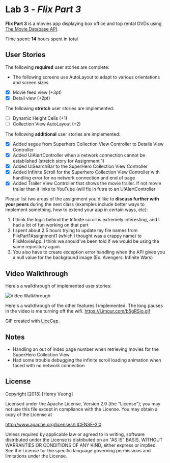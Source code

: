 # Lab 3 - *Flix Part 3*

**Flix Part 3** is a movies app displaying box office and top rental DVDs using [The Movie Database API](http://docs.themoviedb.apiary.io/#).

Time spent: **14** hours spent in total

## User Stories

The following **required** user stories are complete:

- The following screens use AutoLayout to adapt to various orientations and screen sizes
- [x] Movie feed view (+3pt)
- [x] Detail view (+2pt)

The following **stretch** user stories are implemented:

- [ ] Dynamic Height Cells (+1)
- [ ] Collection View AutoLayout (+2)

The following **additional** user stories are implemented:

- [x] Added segue from Superhero Collection View Controller to Details View Controller
- [x] Added UIAlertController when a network connection cannot be established (stretch story for Assignment 1)
- [x] Added UISearchBar to the SuperHero Collection View Controller
- [x] Added Infinite Scroll for the Superhero Collection View Controller with handling error for no network connection and end of page
- [x] Added Trailer View Controller that shows the movie trailer. If not movie trailer than it links to YouTube (will fix in futre to an UIAlertController

Please list two areas of the assignment you'd like to **discuss further with your peers** during the next class (examples include better ways to implement something, how to extend your app in certain ways, etc):

1. I think the logic behind the Infinite scroll is extremely interesting, and I had a lot of fun working on that part
2. I spent about 2.5 hours trying to update my file names from FlixPart1Assignment1 (which I thought was a crappy name) to FlixMovieApp. I think we should've been told if we would be using the same repository again.
3. You also have to create exception error handling when the API gives you a null value for the background image (Ex. Avengers: Infinite Wars)

## Video Walkthrough

Here's a walkthrough of implemented user stories:

<img src='https://i.imgur.com/T6vw47A.gif' title='Video Walkthrough' width='' alt='Video Walkthrough' />

Here's a walkthrough of the other features I implemented. The long pauses in the video is me turning off the wifi.
https://i.imgur.com/b5gRSjo.gif

GIF created with [LiceCap](http://www.cockos.com/licecap/).

## Notes

- Handling an out of index page number when retrieving movies for the SuperHero Collection View
- Had some trouble debugging the infinite scroll loading animation when faced with no network connection

## License

Copyright [2018] [Henry Vuong]

Licensed under the Apache License, Version 2.0 (the "License");
you may not use this file except in compliance with the License.
You may obtain a copy of the License at

http://www.apache.org/licenses/LICENSE-2.0

Unless required by applicable law or agreed to in writing, software
distributed under the License is distributed on an "AS IS" BASIS,
WITHOUT WARRANTIES OR CONDITIONS OF ANY KIND, either express or implied.
See the License for the specific language governing permissions and
limitations under the License.

